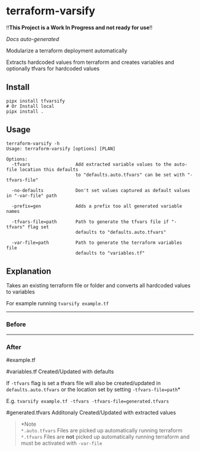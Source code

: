 # terraform-varsify
!!**This Project is a Work In Progress and not ready for use**!!

_Docs auto-generated_

Modularize a terraform deployment automatically

Extracts hardcoded values from terraform and creates variables and optionally tfvars for hardcoded values  

## Install

```
pipx install tfvarsify
# Or Install local
pipx install .
```

## Usage

```readme
terraform-varsify -h
Usage: terraform-varsify [options] [PLAN]

Options:
  -tfvars                 Add extracted variable values to the auto-file location this defaults
                          to "defaults.auto.tfvars" can be set with "-tfvars-file"
                     
  -no-defaults            Don't set values captured as default values in "-var-file" path
  
  -prefix=gen             Adds a prefix too all generated variable names
  
  -tfvars-file=path       Path to generate the tfvars file if "-tfvars" flag set
                          defaults to "defaults.auto.tfvars"
                          
  -var-file=path          Path to generate the terraform variables file
                          defaults to "variables.tf"
```

## Explanation

Takes an existing terraform file or folder and converts all hardcoded values to variables

For example running `tvarsify example.tf`

---
### Before
<!-- BEGIN_EXAMPLE_INPUT -->
<!-- END_EXAMPLE_INPUT -->
---
### After
#example.tf
<!-- BEGIN_GENERATED_TF -->

#variables.tf Created/Updated with defaults
<!-- BEGIN_GENERATED_VARIABLES -->

If `-tfvars` flag is set a tfvars file will also be created/updated in `defaults.auto.tfvars` or the location set by setting `-tfvars-file=path`*

E.g. `tvarsify example.tf -tfvars -tfvars-file=generated.tfvars`  

#generated.tfvars Additonaly Created/Updated with extracted values
<!-- BEGIN_GENERATED_AUTO_TFVARS -->

> *Note   
> `*.auto.tfvars` Files are picked up automatically running terraform  
> `*.tfvars` Files are **not** picked up automatically running terraform and must be activated with `-var-file`   
